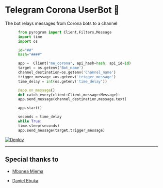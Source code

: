 # Telegram Corona UserBot 🤖
   
   The bot relays  messages from Corona bots to a channel

``` python
      from pyrogram import Client,Filters,Message
      import time
      import os

      id="##"
      hash="####"

      app =  Client("me_corona", api_hash=hash, api_id=id)
      target = os.getenv('Bot_name')
      channel_destination=os.getenv('Channel_name')
      trigger_message =os.getenv('trigger_message')
      time_delay = int(os.getenv('time_delay'))

      @app.on_message()
      def catch_every(client:Client,message:Message):
      app.send_message(channel_destination,message.text)

      app.start()

      seconds = time_delay
      while True:
      time.sleep(seconds)
      app.send_message(target,trigger_message)
```
[![Deploy](https://www.herokucdn.com/deploy/button.svg)](https://heroku.com/deploy)

----
## Special thanks to

*  [Mbonea Mjema](https://github.com/Mbonea-Mjema)

*  [Daniel Ebuka](https://t.me/dandollar1)
